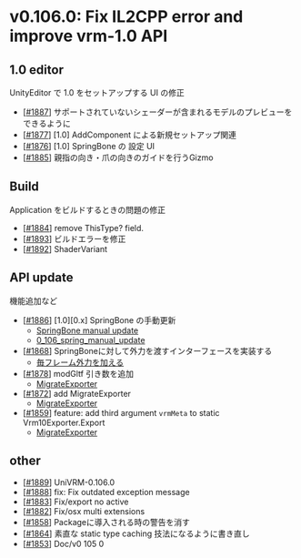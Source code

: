# v0.106.0: Fix IL2CPP error and improve vrm-1.0 API

## 1.0 editor
UnityEditor で 1.0 をセットアップする UI の修正

* [[\#1887](https://github.com/vrm-c/UniVRM/pull/1887)] サポートされていないシェーダーが含まれるモデルのプレビューをできるように
* [[\#1877](https://github.com/vrm-c/UniVRM/pull/1877)] [1.0] AddComponent による新規セットアップ関連
* [[\#1876](https://github.com/vrm-c/UniVRM/pull/1876)] [1.0] SpringBone の 設定 UI
* [[\#1885](https://github.com/vrm-c/UniVRM/pull/1885)] 親指の向き・爪の向きのガイドを行うGizmo

## Build
Application をビルドするときの問題の修正

* [[\#1884](https://github.com/vrm-c/UniVRM/pull/1884)] remove ThisType? field. 
* [[\#1893](https://github.com/vrm-c/UniVRM/pull/1893)] ビルドエラーを修正
* [[\#1892](https://github.com/vrm-c/UniVRM/pull/1892)] ShaderVariant

## API update
機能追加など

* [[\#1886](https://github.com/vrm-c/UniVRM/pull/1886)] [1.0][0.x] SpringBone の手動更新
    * [SpringBone manual update](/api/vrm1_springbone)
    * [0_106_spring_manual_update](/api/0_106_spring_manual_update)
* [[\#1868](https://github.com/vrm-c/UniVRM/pull/1868)] SpringBoneに対して外力を渡すインターフェースを実装する
    * [毎フレーム外力を加える](/api/vrm1_springbone)
* [[\#1878](https://github.com/vrm-c/UniVRM/pull/1878)] modGltf 引き数を追加
    * [MigrateExporter](/api/vrm1_migration)
* [[\#1872](https://github.com/vrm-c/UniVRM/pull/1872)] add MigrateExporter
    * [MigrateExporter](/api/vrm1_migration)
* [[\#1859](https://github.com/vrm-c/UniVRM/pull/1859)] feature: add third argument `vrmMeta` to static Vrm10Exporter.Export
    * [MigrateExporter](/api/vrm1_migration)

## other
* [[\#1889](https://github.com/vrm-c/UniVRM/pull/1889)] UniVRM-0.106.0
* [[\#1888](https://github.com/vrm-c/UniVRM/pull/1888)] fix: Fix outdated exception message
* [[\#1883](https://github.com/vrm-c/UniVRM/pull/1883)] Fix/export no active
* [[\#1882](https://github.com/vrm-c/UniVRM/pull/1882)] Fix/osx multi extensions
* [[\#1858](https://github.com/vrm-c/UniVRM/pull/1858)] Packageに導入される時の警告を消す
* [[\#1864](https://github.com/vrm-c/UniVRM/pull/1864)] 素直な static type caching 技法になるように書き直し
* [[\#1853](https://github.com/vrm-c/UniVRM/pull/1853)] Doc/v0 105 0
